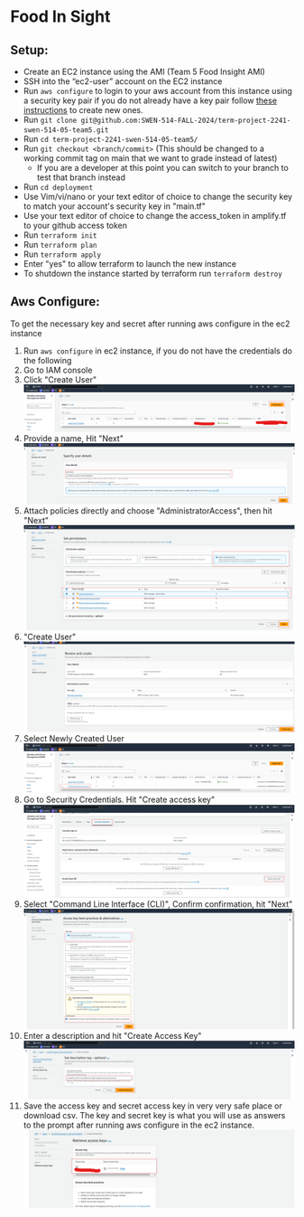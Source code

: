 # Food In Sight

## Setup:

- Create an EC2 instance using the AMI (Team 5 Food Insight AMI)
- SSH into the “ec2-user” account on the EC2 instance
- Run `aws configure` to login to your aws account from this instance using a security key pair if you do not already have a key pair follow [these instructions](#aws-configure) to create new ones.
- Run `git clone git@github.com:SWEN-514-FALL-2024/term-project-2241-swen-514-05-team5.git`
- Run `cd term-project-2241-swen-514-05-team5/`
- Run `git checkout <branch/commit>` (This should be changed to a working commit tag on main that we want to grade instead of latest)
  - If you are a developer at this point you can switch to your branch to test that branch instead
- Run `cd deployment`
- Use Vim/vi/nano or your text editor of choice to change the security key to match your account's
  security key in "main.tf"
- Use your text editor of choice to change the access_token in amplify.tf to your github access token
- Run `terraform init`
- Run `terraform plan`
- Run `terraform apply`
- Enter "yes" to allow terraform to launch the new instance
- To shutdown the instance started by terraform run `terraform destroy`

## Aws Configure:

To get the necessary key and secret after running aws configure in the ec2 instance

1. Run `aws configure` in ec2 instance, if you do not have the credentials do the following
2. Go to IAM console
3. Click "Create User"
   ![alt text](readme-image/image.png)
4. Provide a name, Hit "Next"
   ![alt text](readme-image/image2.png)
5. Attach policies directly and choose "AdministratorAccess", then hit "Next"
   ![alt text](readme-image/image3.png)
6. "Create User"
   ![alt text](readme-image/image4.png)
7. Select Newly Created User
   ![alt text](readme-image/image5.png)
8. Go to Security Credentials. Hit "Create access key"
   ![alt text](readme-image/image6.png)
9. Select "Command Line Interface (CLI)", Confirm confirmation, hit "Next"
   ![alt text](readme-image/image7.png)
10. Enter a description and hit "Create Access Key"
    ![alt text](readme-image/image8.png)
11. Save the access key and secret access key in very very safe place or download csv. The key and secret key is what you will use as answers to the prompt after running aws configure in the ec2 instance.
    ![alt text](readme-image/image9.png)
